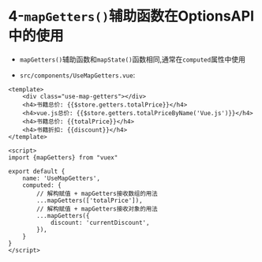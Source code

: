 # 4-`mapGetters()`辅助函数在OptionsAPI中的使用

- `mapGetters()`辅助函数和`mapState()`函数相同,通常在`computed`属性中使用

- `src/components/UseMapGetters.vue`:

```vue
<template>
    <div class="use-map-getters"></div>
    <h4>书籍总价: {{$store.getters.totalPrice}}</h4>
    <h4>vue.js总价: {{$store.getters.totalPriceByName('Vue.js')}}</h4>
    <h4>书籍总价: {{totalPrice}}</h4>
    <h4>书籍折扣: {{discount}}</h4>
</template>

<script>
import {mapGetters} from "vuex"

export default {
    name: 'UseMapGetters',
    computed: {
        // 解构赋值 + mapGetters接收数组的用法
        ...mapGetters(['totalPrice']),
        // 解构赋值 + mapGetters接收对象的用法
        ...mapGetters({
            discount: 'currentDiscount',
        }),
    }
}
</script>
```
